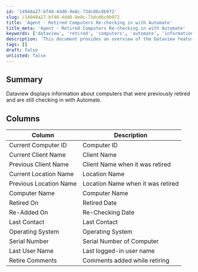 ```yaml
---
id: '14948a27-bf40-4dd0-9e8c-73dc06c0b972'
slug: /14948a27-bf40-4dd0-9e8c-73dc06c0b972
title: 'Agent - Retired Computers Re-checking in with Automate'
title_meta: 'Agent - Retired Computers Re-checking in with Automate'
keywords: ['dataview', 'retired', 'computers', 'automate', 'information']
description: 'This document provides an overview of the Dataview feature that displays information about computers that were previously retired but are still checking in with ConnectWise Automate. It outlines the various columns of information available, such as current and previous client names, locations, operating systems, and more.'
tags: []
draft: false
unlisted: false
---
```


## Summary

Dataview displays information about computers that were previously retired and are still checking in with Automate.

## Columns

| Column                   | Description                           |
|--------------------------|---------------------------------------|
| Current Computer ID      | Computer ID                           |
| Current Client Name      | Client Name                           |
| Previous Client Name     | Client Name when it was retired       |
| Current Location Name    | Location Name                         |
| Previous Location Name   | Location Name when it was retired     |
| Computer Name            | Computer Name                         |
| Retired On               | Retired Date                          |
| Re-Added On              | Re-Checking Date                      |
| Last Contact             | Last Contact                          |
| Operating System         | Operating System                      |
| Serial Number            | Serial Number of Computer             |
| Last User Name           | Last logged-in user name              |
| Retire Comments          | Comments added while retiring          |


